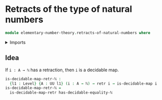 # Retracts of the type of natural numbers

```agda
module elementary-number-theory.retracts-of-natural-numbers where
```

<details><summary>Imports</summary>

```agda
open import elementary-number-theory.equality-natural-numbers
open import elementary-number-theory.natural-numbers
open import foundation.decidable-maps
open import foundation.retractions
open import foundation.universe-levels
```

</details>

## Idea

If `i : A → ℕ` has a retraction, then `i` is a decidable map.

```agda
is-decidable-map-retr-ℕ :
  {l1 : Level} {A : UU l1} (i : A → ℕ) → retr i → is-decidable-map i
is-decidable-map-retr-ℕ =
  is-decidable-map-retr has-decidable-equality-ℕ
```
